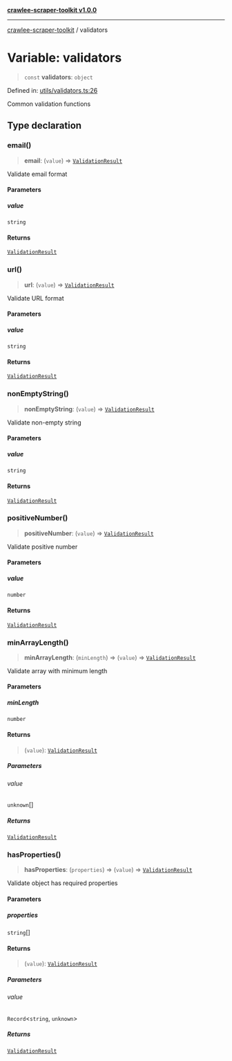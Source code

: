 [**crawlee-scraper-toolkit v1.0.0**](../README.md)

***

[crawlee-scraper-toolkit](../globals.md) / validators

# Variable: validators

> `const` **validators**: `object`

Defined in: [utils/validators.ts:26](https://github.com/devalexanderdaza/crawlee-scraper-toolkit/blob/main/src/utils/validators.ts#L26)

Common validation functions

## Type declaration

### email()

> **email**: (`value`) => [`ValidationResult`](../type-aliases/ValidationResult.md)

Validate email format

#### Parameters

##### value

`string`

#### Returns

[`ValidationResult`](../type-aliases/ValidationResult.md)

### url()

> **url**: (`value`) => [`ValidationResult`](../type-aliases/ValidationResult.md)

Validate URL format

#### Parameters

##### value

`string`

#### Returns

[`ValidationResult`](../type-aliases/ValidationResult.md)

### nonEmptyString()

> **nonEmptyString**: (`value`) => [`ValidationResult`](../type-aliases/ValidationResult.md)

Validate non-empty string

#### Parameters

##### value

`string`

#### Returns

[`ValidationResult`](../type-aliases/ValidationResult.md)

### positiveNumber()

> **positiveNumber**: (`value`) => [`ValidationResult`](../type-aliases/ValidationResult.md)

Validate positive number

#### Parameters

##### value

`number`

#### Returns

[`ValidationResult`](../type-aliases/ValidationResult.md)

### minArrayLength()

> **minArrayLength**: (`minLength`) => (`value`) => [`ValidationResult`](../type-aliases/ValidationResult.md)

Validate array with minimum length

#### Parameters

##### minLength

`number`

#### Returns

> (`value`): [`ValidationResult`](../type-aliases/ValidationResult.md)

##### Parameters

###### value

`unknown`[]

##### Returns

[`ValidationResult`](../type-aliases/ValidationResult.md)

### hasProperties()

> **hasProperties**: (`properties`) => (`value`) => [`ValidationResult`](../type-aliases/ValidationResult.md)

Validate object has required properties

#### Parameters

##### properties

`string`[]

#### Returns

> (`value`): [`ValidationResult`](../type-aliases/ValidationResult.md)

##### Parameters

###### value

`Record`\<`string`, `unknown`\>

##### Returns

[`ValidationResult`](../type-aliases/ValidationResult.md)

